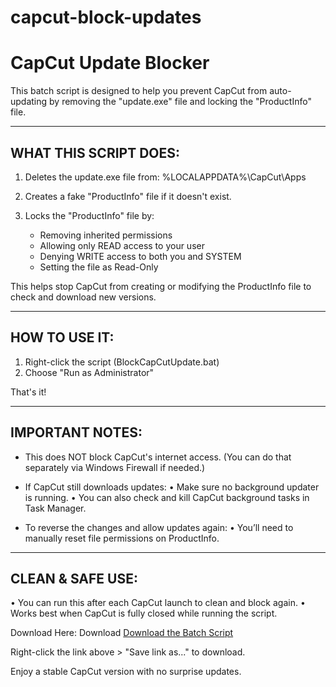 # capcut-block-updates
CapCut Update Blocker
======================

This batch script is designed to help you prevent CapCut from auto-updating
by removing the "update.exe" file and locking the "ProductInfo" file.

--------------------------
WHAT THIS SCRIPT DOES:
--------------------------

1. Deletes the update.exe file from:
   %LOCALAPPDATA%\CapCut\Apps

2. Creates a fake "ProductInfo" file if it doesn't exist.

3. Locks the "ProductInfo" file by:
   - Removing inherited permissions
   - Allowing only READ access to your user
   - Denying WRITE access to both you and SYSTEM
   - Setting the file as Read-Only

This helps stop CapCut from creating or modifying the ProductInfo file
to check and download new versions.

--------------------
HOW TO USE IT:
--------------------

1. Right-click the script (BlockCapCutUpdate.bat)
2. Choose "Run as Administrator"

That's it!

--------------------
IMPORTANT NOTES:
--------------------

- This does NOT block CapCut's internet access.
  (You can do that separately via Windows Firewall if needed.)

- If CapCut still downloads updates:
  • Make sure no background updater is running.
  • You can also check and kill CapCut background tasks in Task Manager.

- To reverse the changes and allow updates again:
  • You’ll need to manually reset file permissions on ProductInfo.

---------------------
CLEAN & SAFE USE:
---------------------

• You can run this after each CapCut launch to clean and block again.
• Works best when CapCut is fully closed while running the script.

Download Here: 
Download
[Download the Batch Script]([https://raw.githubusercontent.com/your-username/your-repo/main/BlockCapCutUpdate.bat](https://github.com/sirennfx/capcut-block-updates/blob/main/BlockCapCutUpdate.bat))

Right-click the link above > "Save link as..." to download.

Enjoy a stable CapCut version with no surprise updates.
